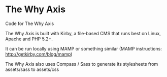 The Why Axis
==========

Code for The Why Axis

The Why Axis is built with Kirby, a file-based CMS that runs best on Linux, Apache and PHP 5.2+.

It can be run locally using MAMP or something similar (MAMP instructions: http://getkirby.com/blog/mamp) 

The Why Axis also uses Compass / Sass to generate its stylesheets from assets/sass to assets/css